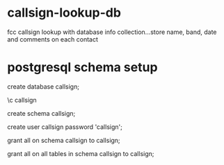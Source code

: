 # callsign-lookup-db
fcc callsign lookup with database info collection...store name, band, date and comments on each contact

# postgresql schema setup
create database callsign;

\c callsign

create schema callsign;

create user callsign password 'callsign';

grant all on schema callsign to callsign;

grant all on all tables in schema callsign to callsign;
